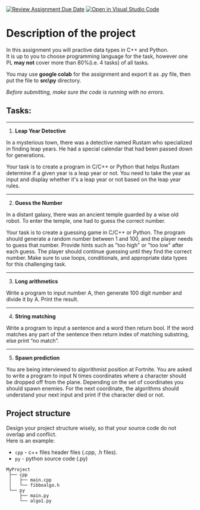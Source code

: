 [![Review Assignment Due Date](https://classroom.github.com/assets/deadline-readme-button-24ddc0f5d75046c5622901739e7c5dd533143b0c8e959d652212380cedb1ea36.svg)](https://classroom.github.com/a/z1STe3z2)
[![Open in Visual Studio Code](https://classroom.github.com/assets/open-in-vscode-718a45dd9cf7e7f842a935f5ebbe5719a5e09af4491e668f4dbf3b35d5cca122.svg)](https://classroom.github.com/online_ide?assignment_repo_id=12570154&assignment_repo_type=AssignmentRepo)
# Description of the project
In this assignment you will practive data types in C++ and Python. \
It is up to you to choose programming language for the task, however one PL **may not** cover more than 80%(i.e. 4 tasks) of all tasks.

You may use **google colab** for the assignment and export it as .py file, then put the file to **src\py** directory.

_Before submitting, make sure the code is running with no errors._

## Tasks:

---
1. **Leap Year Detective**

In a mysterious town, there was a detective named Rustam who specialized in finding leap years. He had a special calendar that had been passed down for generations.

Your task is to create a program in C/C++ or Python that helps Rustam determine if a given year is a leap year or not.
You need to take the year as input and display whether it's a leap year or not based on the leap year rules.

---
2. **Guess the Number**

In a distant galaxy, there was an ancient temple guarded by a wise old robot. To enter the temple, one had to guess the correct number.

Your task is to create a guessing game in C/C++ or Python. The program should generate a random number between 1 and 100, and the player needs to guess that number.
Provide hints such as "too high" or "too low" after each guess. The player should continue guessing until they find the correct number. Make sure to use loops, conditionals, and appropriate data types for this challenging task.

---
3. **Long arithmetics**

Write a program to input number A, then generate 100 digit number and divide it by A.
Print the result.

---
4. **String matching**

Write a program to input a sentence and a word then return bool.
If the word matches any part of the sentence then return index of matching substring, else print “no match”.

---
5. **Spawn prediction**

You are being interviewed to algorithmist position at Fortnite.
You are asked to write a program to input N times coordinates where a character should be dropped off from the plane.
Depending on the set of coordinates you should spawn enemies.
For the next coordinate, the algorithms should understand your next input and print if the character died or not.


## Project structure
Design your project structure wisely, so that your source code do not overlap and conflict. \
Here is an example:

- `cpp` - c++ files header files (.cpp, .h files).
- `py` - python source code (.py)

```
MyProject
 ├── cpp
 │   ├── main.cpp
 │   └── fibboalgo.h
 └── py
     ├── main.py
     └── algo1.py
```
